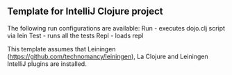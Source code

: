 Template for IntelliJ Clojure project
-------------------------------------

The following run configurations are available:
    Run - executes dojo.clj script via lein
    Test - runs all the tests
    Repl - loads repl

This template assumes that Leiningen (https://github.com/technomancy/leiningen),
La Clojure and Leiningen IntelliJ plugins are installed.
